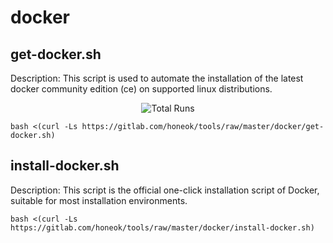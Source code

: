 # docker

## get-docker.sh

Description: This script is used to automate the installation of the latest docker community edition (ce) on supported linux distributions.

<div align="center">
  <img src="https://hits.honeok.com/get-docker.svg?action=view&count_bg=brightgreen&title_bg=%23555555&title=Hits&edge_flat=true" alt="Total Runs"/>
</div>

```shell
bash <(curl -Ls https://gitlab.com/honeok/tools/raw/master/docker/get-docker.sh)
```

## install-docker.sh

Description: This script is the official one-click installation script of Docker, suitable for most installation environments.

```shell
bash <(curl -Ls https://gitlab.com/honeok/tools/raw/master/docker/install-docker.sh)
```